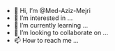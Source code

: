 - 👋 Hi, I’m @Med-Aziz-Mejri
- 👀 I’m interested in ...
- 🌱 I’m currently learning ...
- 💞️ I’m looking to collaborate on ...
- 📫 How to reach me ...

<!---
Med-Aziz-Mejri/Med-Aziz-Mejri is a ✨ special ✨ repository because its `README.md` (this file) appears on your GitHub profile.
You can click the Preview link to take a look at your changes.
--->
